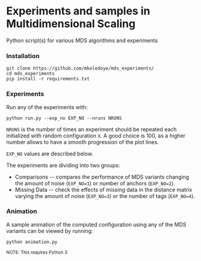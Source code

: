 # Experiments and samples in Multidimensional Scaling
Python script(s) for various MDS algorithms and experiments

### Installation
    git clone https://github.com/mkoledoye/mds_experiments/
    cd mds_experiments
    pip install -r requirements.txt

### Experiments
Run any of the experiments with:

`python run.py --exp_no EXP_NO --nruns NRUNS`

`NRUNS` is the number of times an experiment should be repeated each initialized with random configuration `X`. A good choice is 100, as a higher number allows to have a smooth progression of the plot lines.

`EXP_NO` values are described below.

The experiments are dividing into two groups:

  - Comparisons
        -- compares the performance of MDS variants changing the amount of noise (`EXP_NO=1`) or number of anchors (`EXP_NO=2`).
  - Missing Data
        -- check the effects of missing data in the distance matrix varying the amount of noise (`EXP_NO=3`) or the number of tags (`EXP_NO=4`).

### Animation

A sample animation of the computed configuration using any of the MDS variants can be viewed by running:

`python animation.py`

<sub>NOTE: This requires Python 3</sub>


